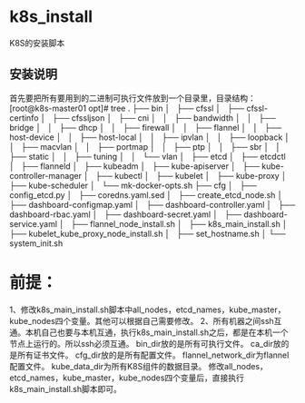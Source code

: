# k8s_install
K8S的安装脚本
## 安装说明
首先要把所有要用到的二进制可执行文件放到一个目录里，目录结构：
[root@k8s-master01 opt]# tree 
.
├── bin
│   ├── cfssl
│   ├── cfssl-certinfo
│   ├── cfssljson
│   ├── cni
│   │   ├── bandwidth
│   │   ├── bridge
│   │   ├── dhcp
│   │   ├── firewall
│   │   ├── flannel
│   │   ├── host-device
│   │   ├── host-local
│   │   ├── ipvlan
│   │   ├── loopback
│   │   ├── macvlan
│   │   ├── portmap
│   │   ├── ptp
│   │   ├── sbr
│   │   ├── static
│   │   ├── tuning
│   │   └── vlan
│   ├── etcd
│   ├── etcdctl
│   ├── flanneld
│   ├── kubeadm
│   ├── kube-apiserver
│   ├── kube-controller-manager
│   ├── kubectl
│   ├── kubelet
│   ├── kube-proxy
│   ├── kube-scheduler
│   └── mk-docker-opts.sh
├── cfg
│   ├── config_etcd.py
│   ├── coredns.yaml.sed
│   ├── create_etcd_node.sh
│   ├── dashboard-configmap.yaml
│   ├── dashboard-controller.yaml
│   ├── dashboard-rbac.yaml
│   ├── dashboard-secret.yaml
│   ├── dashboard-service.yaml
│   ├── flannel_node_install.sh
│   ├── k8s_main_install.sh
│   ├── kubelet_kube_proxy_node_install.sh
│   ├── set_hostname.sh
│   └── system_init.sh
# 前提：
1、修改k8s_main_install.sh脚本中all_nodes，etcd_names，kube_master，kube_nodes四个变量。其他可以根据自己需要修改。
2、所有机器之间ssh互通。本机自己也要与本机互通，执行k8s_main_install.sh之后，都是在本机一个节点上运行的。所以ssh必须互通。
bin_dir放的是所有可执行文件。
ca_dir放的是所有证书文件。
cfg_dir放的是所有配置文件。
flannel_network_dir为flannel配置文件。
kube_data_dir为所有K8S组件的数据目录。
修改all_nodes，etcd_names，kube_master，kube_nodes四个变量后，直接执行k8s_main_install.sh脚本即可。 
